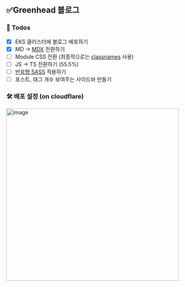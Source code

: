 ## ✅Greenhead 블로그

### 📝 Todos

- [x] EKS 클러스터에 블로그 배포하기
- [x] MD -> [MDX](https://github.com/mdx-js/mdx/) 전환하기
- [ ] Module CSS 전환 (최종적으로는 [classnames](https://github.com/JedWatson/classnames) 사용)
- [ ] JS -> TS 전환하기 (55.5%)
- [ ] [반응형 SASS](https://tech.devsisters.com/posts/shrinking-webpage/) 적용하기
- [ ] 포스트, 태그 개수 보여주는 사이드바 만들기

### 🛠️ 배포 설정 (on cloudflare)

<img width="458" alt="image" src="https://github.com/shren207/greenhead-blog/assets/85833148/0dbaedfe-93e9-4660-8be4-c1dd8c01a7f4">
